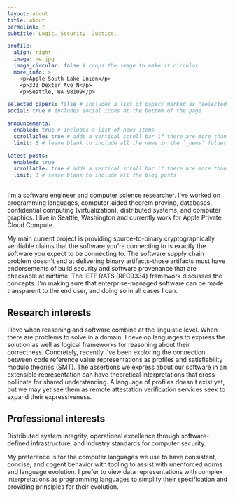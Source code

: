```yaml
---
layout: about
title: about
permalink: /
subtitle: Logic. Security. Justice.

profile:
  align: right
  image: me.jpg
  image_circular: false # crops the image to make it circular
  more_info: >
    <p>Apple South Lake Union</p>
    <p>333 Dexter Ave N</p>
    <p>Seattle, WA 98109</p>

selected_papers: false # includes a list of papers marked as "selected={true}"
social: true # includes social icons at the bottom of the page

announcements:
  enabled: true # includes a list of news items
  scrollable: true # adds a vertical scroll bar if there are more than 3 news items
  limit: 5 # leave blank to include all the news in the `_news` folder

latest_posts:
  enabled: true
  scrollable: true # adds a vertical scroll bar if there are more than 3 new posts items
  limit: 3 # leave blank to include all the blog posts
---
```


I'm a software engineer and computer science researcher.
I've worked on programming languages, computer-aided theorem proving, databases, confidential computing (virtualization), distributed systems, and computer graphics.
I live in Seattle, Washington and currently work for Apple Private Cloud Compute.

My main current project is providing source-to-binary cryptographically verifiable claims that the software you're connecting to is exactly the software you expect to be connecting to.
The software supply chain problem doesn't end at delivering binary artifacts-those artifacts must have endorsements of build security and software provenance that are checkable at runtime.
The IETF RATS (RFC9334) framework discusses the concepts.
I'm making sure that enterprise-managed software can be made transparent to the end user, and doing so in all cases I can.

## Research interests

I love when reasoning and software combine at the linguistic level.
When there are problems to solve in a domain, I develop languages to express the solution as well as logical frameworks for reasoning about their correctness.
Concretely, recently I've been exploring the connection between code reference value representations as profiles and satisfiability modulo theories (SMT).
The assertions we express about our software in an extensible representation can have theoretical interpretations that cross-pollinate for shared understanding.
A language of profiles doesn't exist yet, but we may yet see them as remote attestation verification services seek to expand their expressiveness.

## Professional interests

Distributed system integrity, operational excellence through software-defined infrastructure, and industry standards for computer security.

My preference is for the computer languages we use to have consistent, concise, and cogent behavior with tooling to assist with unenforced norms and language evolution. I prefer to view data representations with complex interpretations as programming languages to simplify their specification and providing principles for their evolution.
